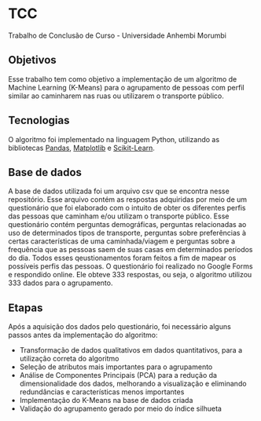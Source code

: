 <h1>TCC</h1>
Trabalho de Conclusão de Curso - Universidade Anhembi Morumbi
<h2>Objetivos</h2>
Esse trabalho tem como objetivo a implementação de um algoritmo de Machine Learning (K-Means) para o agrupamento de pessoas com perfil similar ao caminharem nas ruas ou utilizarem o transporte público.
<h2>Tecnologias</h2>
O algoritmo foi implementado na linguagem Python, utilizando as bibliotecas <a href="https://pandas.pydata.org/" target=_blank>Pandas</a>, <a href="https://matplotlib.org/" target=_blank>Matplotlib</a> e <a href="https://scikit-learn.org/stable/" target=_blank>Scikit-Learn</a>.
<h2>Base de dados</h2>
A base de dados utilizada foi um arquivo csv que se encontra nesse repositório. Esse arquivo contém as respostas adquiridas por meio de um questionário que foi elaborado com o intuito de obter os diferentes perfis das pessoas que caminham e/ou utilizam o transporte público. Esse questionário contém perguntas demográficas, perguntas relacionadas ao uso de determinados tipos de transporte, perguntas sobre preferências à certas características de uma caminhada/viagem e perguntas sobre a frequência que as pessoas saem de suas casas em determinados períodos do dia. Todos esses qeustionamentos foram feitos a fim de mapear os possíveis perfis das pessoas. O questionário foi realizado no Google Forms e respondido online. Ele obteve 333 respostas, ou seja, o algoritmo utilizou 333 dados para o agrupamento.
<h2>Etapas</h2>
Após a aquisição dos dados pelo questionário, foi necessário alguns passos antes da implementação do algoritmo:
<ul>
  <li>Transformação de dados qualitativos em dados quantitativos, para a utilização correta do algoritmo</li>
  <li>Seleção de atributos mais importantes para o agrupamento</li>
  <li>Análise de Componentes Principais (PCA) para a redução da dimensionalidade dos dados, melhorando a visualização e eliminando redundâncias e características menos importantes</li>
  <li>Implementação do K-Means na base de dados criada</li>
  <li>Validação do agrupamento gerado por meio do índice silhueta</li>
</ul>
